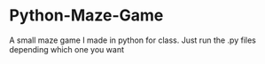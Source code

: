 # Python-Maze-Game
A small maze game I made in python for class.
Just run the .py files depending which one you want
